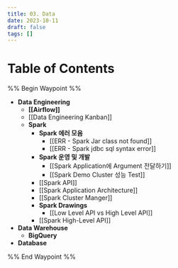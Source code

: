 ```yaml
---
title: 03. Data
date: 2023-10-11
draft: false
tags: []
---
```

# Table of Contents
%% Begin Waypoint %%
- **Data Engineering**
	- **[[Airflow]]**
	- [[Data Engineering Kanban]]
	- **Spark**
		- **Spark 에러 모음**
			- [[ERR - Spark Jar class not found]]
			- [[ERR - Spark jdbc sql syntax error]]
		- **Spark 운영 및 개발**
			- [[Spark Application에 Argument 전달하기]]
			- [[Spark Demo Cluster 성능 Test]]
		- [[Spark API]]
		- [[Spark Application Architecture]]
		- [[Spark Cluster Manger]]
		- **Spark Drawings**
			- [[Low Level API vs High Level API]]
		- [[Spark High-Level API]]
- **Data Warehouse**
	- **BigQuery**
- **Database**

%% End Waypoint %%

